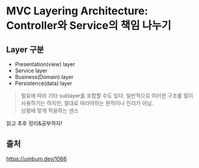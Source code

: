 # MVC Layering Architecture: Controller와 Service의 책임 나누기  

## Layer 구분  
* Presentation(view) layer  
* Service layer  
* Business(Domain) layer  
* Persistence(data) layer  

> 필요에 따라 기타 sublayer를 포함할 수도 있다. 일반적으로 이러한 구조를 많이 사용하기는 하지만, 절대로 따라야하는 원칙이나 진리가 아님.  
> 상황에 맞게 적용하는 센스  

읽고 추후 정리&공부하자!  



## 출처  
https://umbum.dev/1066  
